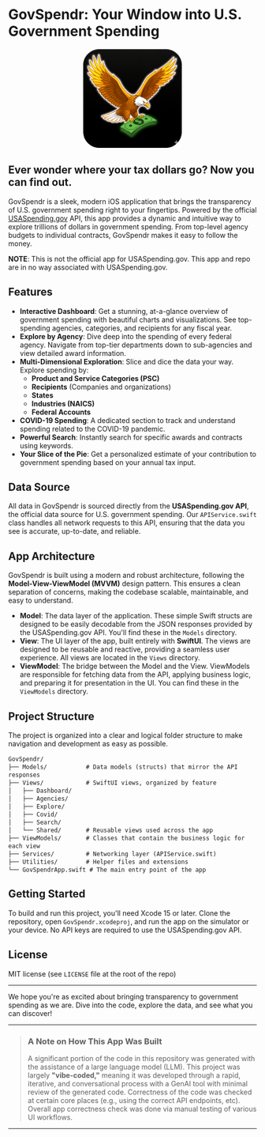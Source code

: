 # GovSpendr: Your Window into U.S. Government Spending

<p align="center">
  <img src="ios/GovSpendr/Assets.xcassets/AppIcon.appiconset/GovSpendr_eagle_cash.png" width="200">
</p>

## Ever wonder where your tax dollars go? Now you can find out.

GovSpendr is a sleek, modern iOS application that brings the transparency of U.S. government spending right to your fingertips. Powered by the official [USASpending.gov](https://www.usaspending.gov) API, this app provides a dynamic and intuitive way to explore trillions of dollars in government spending. From top-level agency budgets to individual contracts, GovSpendr makes it easy to follow the money.

**NOTE**: This is not the official app for USASpending.gov.  This app and repo are in no way associated with USASpending.gov.

## Features

-   **Interactive Dashboard**: Get a stunning, at-a-glance overview of government spending with beautiful charts and visualizations. See top-spending agencies, categories, and recipients for any fiscal year.
-   **Explore by Agency**: Dive deep into the spending of every federal agency. Navigate from top-tier departments down to sub-agencies and view detailed award information.
-   **Multi-Dimensional Exploration**: Slice and dice the data your way. Explore spending by:
    -   **Product and Service Categories (PSC)**
    -   **Recipients** (Companies and organizations)
    -   **States**
    -   **Industries (NAICS)**
    -   **Federal Accounts**
-   **COVID-19 Spending**: A dedicated section to track and understand spending related to the COVID-19 pandemic.
-   **Powerful Search**: Instantly search for specific awards and contracts using keywords.
-   **Your Slice of the Pie**: Get a personalized estimate of your contribution to government spending based on your annual tax input.

## Data Source

All data in GovSpendr is sourced directly from the **USASpending.gov API**, the official data source for U.S. government spending. Our `APIService.swift` class handles all network requests to this API, ensuring that the data you see is accurate, up-to-date, and reliable.

## App Architecture

GovSpendr is built using a modern and robust architecture, following the **Model-View-ViewModel (MVVM)** design pattern. This ensures a clean separation of concerns, making the codebase scalable, maintainable, and easy to understand.

-   **Model**: The data layer of the application. These simple Swift structs are designed to be easily decodable from the JSON responses provided by the USASpending.gov API. You'll find these in the `Models` directory.
-   **View**: The UI layer of the app, built entirely with **SwiftUI**. The views are designed to be reusable and reactive, providing a seamless user experience. All views are located in the `Views` directory.
-   **ViewModel**: The bridge between the Model and the View. ViewModels are responsible for fetching data from the API, applying business logic, and preparing it for presentation in the UI. You can find these in the `ViewModels` directory.

## Project Structure

The project is organized into a clear and logical folder structure to make navigation and development as easy as possible.

```
GovSpendr/
├── Models/           # Data models (structs) that mirror the API responses
├── Views/            # SwiftUI views, organized by feature
│   ├── Dashboard/
│   ├── Agencies/
│   ├── Explore/
│   ├── Covid/
│   ├── Search/
│   └── Shared/       # Reusable views used across the app
├── ViewModels/       # Classes that contain the business logic for each view
├── Services/         # Networking layer (APIService.swift)
├── Utilities/        # Helper files and extensions
└── GovSpendrApp.swift # The main entry point of the app
```

## Getting Started

To build and run this project, you'll need Xcode 15 or later. Clone the repository, open `GovSpendr.xcodeproj`, and run the app on the simulator or your device. No API keys are required to use the USASpending.gov API.

## License

MIT license (see `LICENSE` file at the root of the repo)

---

We hope you're as excited about bringing transparency to government spending as we are. Dive into the code, explore the data, and see what you can discover!

---

> ### **A Note on How This App Was Built**
>
> A significant portion of the code in this repository was generated with the assistance of a large language model (LLM). This project was largely **"vibe-coded,"** meaning it was developed through a rapid, iterative, and conversational process with a GenAI tool with minimal review of the generated code. Correctness of the code was checked at certain core places (e.g., using the correct API endpoints, etc). Overall app correctness check was done via manual testing of various UI workflows.

---

